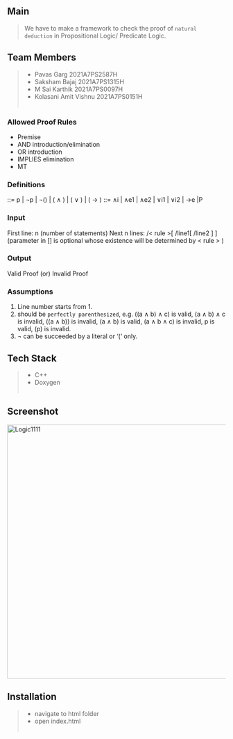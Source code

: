 ## Main

> We have to make a framework to check the proof of ```natural deduction``` in Propositional Logic/ Predicate Logic.

## Team Members
>
> - Pavas Garg 2021A7PS2587H
> - Saksham Bajaj 2021A7PS1315H
> - M Sai Karthik 2021A7PS0097H
> - Kolasani Amit Vishnu 2021A7PS0151H <br><br>

### Allowed Proof Rules
- Premise
- AND introduction/elimination
- OR introduction
- IMPLIES elimination
- MT

### Definitions
<statement> ::= p | ¬p | ¬(<statement>) | (<statement> ∧ <statement>) | (<statement> ∨ <statement>) |
(<statement> → <statement>)
<rule> ::= ∧i | ∧e1 | ∧e2 | ∨i1 | ∨i2 | →e |P

### Input
First line:
n (number of statements)
Next n lines:
<statement>/< rule >[ /line1[ /line2 ] ] (parameter in [] is optional whose existence will be determined
by < rule > )

### Output
Valid Proof (or) Invalid Proof

### Assumptions
1. Line number starts from 1.
2. <statement> should be ```perfectly parenthesized```, e.g. ((a ∧ b) ∧ c) is valid, (a ∧ b) ∧ c is invalid, ((a ∧
b)) is invalid, (a ∧ b) is valid, (a ∧ b ∧ c) is invalid, p is valid, (p) is invalid.
3. ¬ can be succeeded by a literal or ‘(‘ only.

## Tech Stack
>
> - C++
> - Doxygen <br><br>

## Screenshot

<img width="584" alt="Logic1111" src="https://user-images.githubusercontent.com/97559428/205979908-fd1fa78f-0bb8-47c2-86aa-623d601ac990.png">

## Installation

> 
> - navigate to html folder
> - open index.html <br><br>
